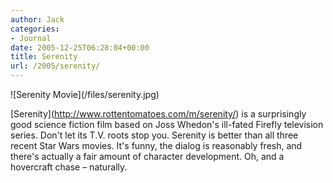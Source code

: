 ```yaml
---
author: Jack
categories:
- Journal
date: 2005-12-25T06:28:04+00:00
title: Serenity
url: /2005/serenity/
---
```


!\[Serenity Movie\](/files/serenity.jpg) 

\[Serenity\](<http://www.rottentomatoes.com/m/serenity/>) is a surprisingly good science fiction film based on Joss Whedon's ill-fated Firefly television series. Don't let its T.V. roots stop you. Serenity is better than all three recent Star Wars movies. It's funny, the dialog is reasonably fresh, and there's actually a fair amount of character development. Oh, and a hovercraft chase &#8211; naturally.